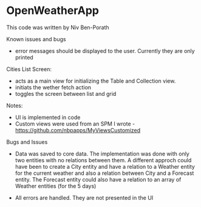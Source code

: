 # OpenWeatherApp
This code was written by Niv Ben-Porath


Known issues and bugs
* error messages should be displayed to the user. Currently they are only printed

Cities List Screen:
* acts as a main view for initializing the Table and Collection view.
* initiats the wether fetch action
* toggles the screen between list and grid


Notes:
* UI is implemented in code
* Custom views were used from an SPM I wrote - https://github.com/nbpapps/MyViewsCustomized 

Bugs and Issues
* Data was saved to core data. The implementation was done with only two entities with no relations between them. A different approch could have been to create a City entity and have a relation to a Weather entity for the current weather and also a relation between City and a Forecast entity. The Forecast entity could also have a relation to an array of Weather entities (for the 5 days)

* All errors are handled. They are not presented in the UI




